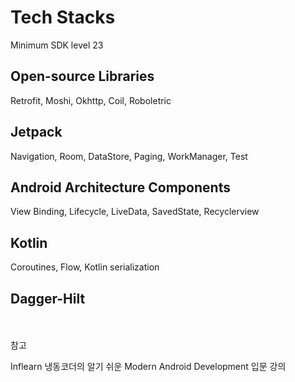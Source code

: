 # Tech Stacks
Minimum SDK level 23 <br>

## Open-source Libraries
Retrofit, Moshi, Okhttp, Coil, Roboletric<br>

## Jetpack
Navigation, Room, DataStore, Paging, WorkManager, Test<br>

## Android Architecture Components
View Binding, Lifecycle, LiveData, SavedState, Recyclerview<br>

## Kotlin
Coroutines, Flow, Kotlin serialization

## Dagger-Hilt
<br><br>
참고<br>

Inflearn 냉동코더의 알기 쉬운 Modern Android Development 입문 강의
